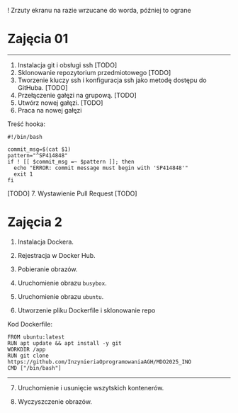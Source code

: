 ! Zrzuty ekranu na razie wrzucane do worda, później to ograne

# Zajęcia 01

---
1. Instalacja git i obsługi ssh
[TODO]
2. Sklonowanie repozytorium przedmiotowego
[TODO]
3. Tworzenie kluczy ssh i konfiguracja ssh jako metodę dostępu do GitHuba.
[TODO]
4. Przełączenie gałęzi na grupową.
[TODO]
5. Utwórz nowej gałęzi.
[TODO]
6. Praca na nowej gałęzi

Treść hooka:
```
#!/bin/bash

commit_msg=$(cat $1)
pattern="^SP414848"
if ! [[ $commit_msg =~ $pattern ]]; then
  echo "ERROR: commit message must begin with 'SP414848'"
  exit 1
fi
```
[TODO]
7. Wystawienie Pull Request
[TODO]


# Zajęcia 2

1. Instalacja Dockera.

2. Rejestracja w Docker Hub.

3. Pobieranie obrazów.

4. Uruchomienie obrazu `busybox`.

5. Uruchomienie obrazu `ubuntu`.

6. Utworzenie pliku Dockerfile i sklonowanie repo

Kod Dockerfile:
```
FROM ubuntu:latest
RUN apt update && apt install -y git
WORKDIR /app
RUN git clone https://github.com/InzynieriaOprogramowaniaAGH/MDO2025_INO
CMD ["/bin/bash"]
```
---

7. Uruchomienie i usunięcie wszytskich kontenerów.

8. Wyczyszczenie obrazów.
